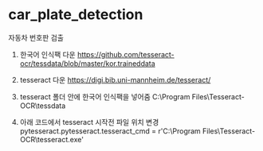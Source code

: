 # car_plate_detection
자동차 번호판 검출

1. 한국어 인식팩 다운
https://github.com/tesseract-ocr/tessdata/blob/master/kor.traineddata

2. tesseract 다운
https://digi.bib.uni-mannheim.de/tesseract/

3. tesseract 폴더 안에 한국어 인식팩을 넣어줌
C:\Program Files\Tesseract-OCR\tessdata

4. 아래 코드에서 tesseract 시작전 파일 위치 변경
pytesseract.pytesseract.tesseract_cmd = r'C:\Program Files\Tesseract-OCR\tesseract.exe'
